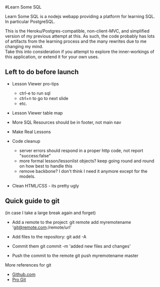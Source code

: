 #Learn Some SQL

Learn Some SQL is a nodejs webapp providing a platform for learning SQL. In particular PostgreSQL. 

This is the Heroku/Postgres-compatible, non-client-MVC, and simplified version of my previous attempt at this. 
As such, the code probably has lots of artifacts from the learning process and the many rewrites due to me changing my mind.  
Take this into consideration if you attempt to explore the inner-workings of this application, or extend it for your own uses.


## Left to do before launch

* Lesson Viewer pro-tips
	* ctrl-e to run sql
	* ctrl+n to go to next slide
	* etc.
	
* Lesson Viewer table map

* More SQL Resources should be in footer, not main nav

* Make Real Lessons

* Code cleanup
	* server errors should respond in a proper http code, not report "success:false"
	* more formal lesson/lessonlist objects? keep going round and round on how best to handle this
	* remove backbone? I don't think I need it anymore except for the models.

* Clean HTML/CSS - its pretty ugly
	
	
## Quick guide to git 
(in case I take a large break again and forget)

  * Add a remote to the project:
    git remote add myremotename 'git@remote.com:/remote/url'
	
  * Add files to the repository:
    git add -A
	
  * Commit them
    git commit -m 'added new files and changes'
	
  * Push the commit to the remote
    git push myremotename master
	
More references for git
  
  * [Github.com](http://help.github.com)
  * [Pro Git](http://http://progit.org/book/)

